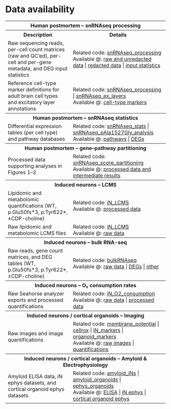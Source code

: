 # Data availability
<table>
  <tr>
    <th colspan="2">Human postmortem – snRNAseq processing</th>
  </tr>
  <tr>
    <th>Description</th>
    <th>Details</th>
  </tr>
  <tr>
    <td>
      Raw sequencing reads, per-cell count matrices (raw and QC’ed), per-cell and per-gene metadata, and DEG input statistics
    </td>
    <td>
      Related code: <a href="https://github.com/djunamay/ABCA7lof2/tree/main/analyses/snRNAseq_processing">snRNAseq_processing</a><br>
      Available @: <a href="https://www.synapse.org/#!Synapse:syn53461705">raw and unredacted data</a> | 
      <a href="https://singlecell.broadinstitute.org/single_cell/study/SCP3182/a-single-cell-atlas-of-abca7-loss-of-function-in-human-brain#study-download">redacted data</a> | 
      <a href="https://osf.io/xegjk">input statistics</a>
    </td>
  </tr>
  <tr>
    <td>
      Reference cell-type marker definitions for adult brain cell types and excitatory layer annotations
    </td>
    <td>
      Related code: <a href="https://github.com/djunamay/ABCA7lof2/tree/main/analyses/snRNAseq_processing">snRNAseq_processing</a> | <a href="https://github.com/djunamay/ABCA7lof2/tree/main/analyses/snRNAseq_reviewer_analysis">snRNAseq_ex_layers</a><br>
      Available @: <a href="https://osf.io/5k8v2/files/osfstorage">cell-type markers</a>
    </td>
  </tr>

  <tr>
    <th colspan="2">Human postmortem – snRNAseq statistics</th>
  </tr>
  <tr>
    <td>
      Differential expression tables (per cell type) and pathway databases
    </td>
    <td>
      Related code: <a href="https://github.com/djunamay/ABCA7lof2/tree/main/analyses/snRNAseq_stats">snRNAseq_stats</a> | <a href="https://github.com/djunamay/ABCA7lof2/tree/main/analyses/common_variant_analysis">snRNAseq_pAla1527Gly_analysis</a><br>
      Available @: <a href="https://osf.io/v6y3d/files/osfstorage">pathways</a> | 
      <a href="https://osf.io/5cnfy/wiki/home/">DEGs</a>
    </td>
  </tr>

  <tr>
    <th colspan="2">Human postmortem – gene–pathway partitioning</th>
  </tr>
  <tr>
    <td>
      Processed data supporting analyses in Figures 1–2
    </td>
    <td>
      Related code: <a href="https://github.com/djunamay/ABCA7lof2/tree/main/analyses/snRNAseq_score_partitioning">snRNAseq_score_partitioning</a><br>
      Available @: <a href="https://osf.io/mnysb/files/osfstorage">processed data and intermediate results</a>
    </td>
  </tr>

  <tr>
    <th colspan="2">Induced neurons – LCMS</th>
  </tr>
  <tr>
    <td>
      Lipidomic and metabolomic quantifications (WT, p.Glu50fs*3, p.Tyr622*, ±CDP-choline)
    </td>
    <td>
      Related code: <a href="https://github.com/djunamay/ABCA7lof2/tree/main/analyses/iN_LCMS">iN_LCMS</a><br>
      Available @: <a href="https://osf.io/mnysb/files/osfstorage">processed data</a>
    </td>
  </tr>
  <tr>
    <td>
      Raw lipidomic and metabolomic LCMS files
    </td>
    <td>
      Related code: <a href="https://github.com/djunamay/ABCA7lof2/tree/main/analyses/iN_LCMS">iN_LCMS</a><br>
      Available @: <a href="https://osf.io/u68k3/">raw data</a>
    </td>
  </tr>

  <tr>
    <th colspan="2">Induced neurons – bulk RNA-seq</th>
  </tr>
  <tr>
    <td>
      Raw reads, gene count matrices, and DEG tables (WT, p.Glu50fs*3, p.Tyr622*, ±CDP-choline)
    </td>
    <td>
      Related code: <a href="https://github.com/djunamay/ABCA7lof2/tree/main/analyses/bulkRNAseq">bulkRNAseq</a><br>
      Available @: <a href="https://www.ncbi.nlm.nih.gov/geo/query/acc.cgi?acc=GSE299277">raw data</a> | 
      <a href="https://osf.io/5cnfy/wiki/home/">DEGs</a> |
      <a href="https://osf.io/mnysb/files/osfstorage">other</a>
    </td>
  </tr>

  <tr>
    <th colspan="2">Induced neurons – O₂ consumption rates</th>
  </tr>
  <tr>
    <td>
      Raw Seahorse analyzer exports and processed quantifications
    </td>
    <td>
      Related code: <a href="https://github.com/djunamay/ABCA7lof2/blob/main/analyses/iN_O2_consumption">iN_O2_consumption</a><br>
      Available @: <a href="https://osf.io/kptbw/files/osfstorage">raw data</a> | 
      <a href="https://osf.io/mnysb/files/osfstorage">processed data</a>
    </td>
  </tr>

  <tr>
    <th colspan="2">Induced neurons / cortical organoids – Imaging</th>
  </tr>
  <tr>
    <td>
      Raw images and image quantifications
    </td>
    <td>
      Related code: <a href="https://github.com/djunamay/ABCA7lof2/blob/main/analyses/imaging">membrane_potential</a> | <a href="https://github.com/djunamay/ABCA7lof2/blob/main/analyses/imaging">cellrox</a> | <a href="https://github.com/djunamay/ABCA7lof2/blob/main/analyses/imaging">iN_markers</a> | <a href="https://github.com/djunamay/ABCA7lof2/blob/main/analyses/imaging">organoid_markers</a><br>
      Available @: <a href="https://osf.io/htb23/">raw images</a> | 
      <a href="https://osf.io/mnysb/files/osfstorage">quantifications</a>
    </td>
  </tr>

  <tr>
    <th colspan="2">Induced neurons / cortical organoids – Amyloid & Electrophysiology</th>
  </tr>
  <tr>
    <td>
      Amyloid ELISA data, iN ephys datasets, and cortical organoid ephys datasets
    </td>
    <td>
      Related code: <a href="https://github.com/djunamay/ABCA7lof2/blob/main/analyses/amyloid_iNs">amyloid_iNs</a> | <a href="https://github.com/djunamay/ABCA7lof2/blob/main/analyses/neurospheroid_amyloid">amyloid_organoids</a> | <a href="https://github.com/djunamay/ABCA7lof2/blob/main/analyses/neurospheroid_ephys">ephys_organoids</a><br>
      Available @: <a href="https://osf.io/szuvt/">ELISA</a> | 
      <a href="https://osf.io/jy3fe/">iN ephys</a> | <a href="https://osf.io/em92c/">cortical organoid ephys</a>
    </td>
  </tr>
</table>
